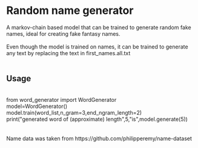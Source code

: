 <h1>Random name generator</h1>
A markov-chain based model that can be trained to generate random fake names, ideal for creating fake fantasy names.
<br>
<br>
Even though the model is trained on names, it can be trained to generate any text by replacing the text in first_names.all.txt<br>
<br>
<h2>Usage</h2><br>
	from word_generator import WordGenerator<br>
	model=WordGenerator()<br>
	model.train(word_list,n_gram=3,end_ngram_length=2)<br>
	print("generated word of (approximate) length",5,"is",model.generate(5))<br>
<br><br>
Name data was taken from https://github.com/philipperemy/name-dataset 
